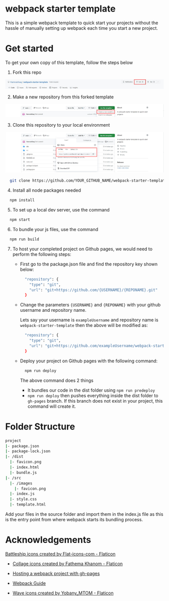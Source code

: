 # webpack starter template

This is a simple webpack template to quick start your projects without the hassle of manually setting up webpack each time you start a new project.

# Get started

To get your own copy of this template, follow the steps below

1. Fork this repo

<img src="./extra-assets/fork.JPG" alt="Fork repo by clicking on the fork button" title="Fork repo">

2. Make a new repository from this forked template

<img src="./extra-assets/create-new-repo.JPG" alt="Create a new repository by clicking on the 'use this template' button and selecting 'create a new repository' " title="Create a new repository">

3. Clone this repository to your local environment

<img src="./extra-assets/clone-repo.JPG" alt="Clone the repository by clicking on the 'clone' button and copying the URL from HTTPS" title="Clone repository">

```sh
  git clone https://github.com/YOUR_GITHUB_NAME/webpack-starter-template.git
```

4. Install all node packages needed

```sh
  npm install
```

5. To set up a local dev server, use the command

```sh
  npm start
```

6. To bundle your js files, use the command

```sh
  npm run build
```

7. To host your completed project on Github pages, we would need to perform the following steps:

   - First go to the package.json file and find the repository key shown below:

     ```sh
       "repository": {
         "type": "git",
         "url": "git+https://github.com/{USERNAME}/{REPONAME}.git"
       }
     ```

   - Change the parameters `{USERNAME}` and `{REPONAME}` with your github username and repository name.

     Lets say your username is `exampleUsername` and repository name is `webpack-starter-template` then the above will be modified as:

     ```sh
       "repository": {
         "type": "git",
         "url": "git+https://github.com/exampleUsername/webpack-starter-template.git"
       }
     ```

   - Deploy your project on Github pages with the following command:

     ```sh
       npm run deploy
     ```

     The above command does 2 things

     - It bundles our code in the dist folder using `npm run predeploy`
     - `npm run deploy` then pushes everything inside the dist folder to `gh-pages` branch. If this branch does not exist in your project, this command will create it.

# Folder Structure

```sh
project
|- package.json
|- package-lock.json
|- /dist
  |- favicon.png
  |- index.html
  |- bundle.js
|- /src
  |- /images
    |- favicon.png
  |- index.js
  |- style.css
  |- template.html

```

Add your files in the source folder and import them in the index.js file as this is the entry point from where webpack starts its bundling process.

# Acknowledgements

<a href="https://www.flaticon.com/free-icons/battleship" title="battleship icons">Battleship icons created by Flat-icons-com - Flaticon</a>

- <a href="https://www.flaticon.com/free-icons/collage" title="collage icons">Collage icons created by Fathema Khanom - Flaticon</a>

- <a href="https://www.learnhowtoprogram.com/intermediate-javascript/team-week/hosting-a-webpack-project-with-gh-pages">Hosting a webpack project with gh-pages</a>

- <a href="https://webpack.js.org/guides/">Webpack Guide</a>

- <a href="https://www.flaticon.com/free-icons/wave" title="wave icons">Wave icons created by Yobany_MTOM - Flaticon</a>
